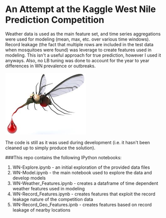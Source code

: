 # An Attempt at the Kaggle West Nile Prediction Competition


Weather data is used as the main feature set, and time series aggregations were used for modeling (mean, max, etc. over various time windows).  Record leakage (the fact that multiple rows are included in the test data when mosquitoes were found) was leverage to create features used in modeling.  This isn't a useful approach for true prediction, however I used it anyways. Also, no LB tuning was done to account for the year to year differences in WN prevalence or outbreaks.

![I'm a pic](https://github.com/jfunk2968/WestNile-Kaggle/blob/master/skeeter_pic.jpg)


The code is still as it was used during development (i.e. it hasn't been cleaned up to simply produce the solution).  

###This repo contains the following IPython notebooks:
1.  WN-Explore.ipynb - an initial exploration of the provided data files 
2.  WN-Model.ipynb - the main notebook used to explore the data and develop models
3.  WN-Weather_Features.ipynb - creates a dataframe of time dependent weather features used in modeling
4.  WN-Record_Features.ipynb - creates features that exploit the record leakage nature of the competition data
5.  WN-Record_Geo_Features.ipnb - creates features based on record leakage of nearby locations
